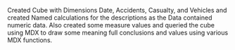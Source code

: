 Created Cube with Dimensions Date, Accidents, Casualty, and Vehicles and created Named calculations for the descriptions as the Data contained numeric data. 
Also created some measure values and queried the cube using MDX to draw some meaning full conclusions and values using various MDX functions.
